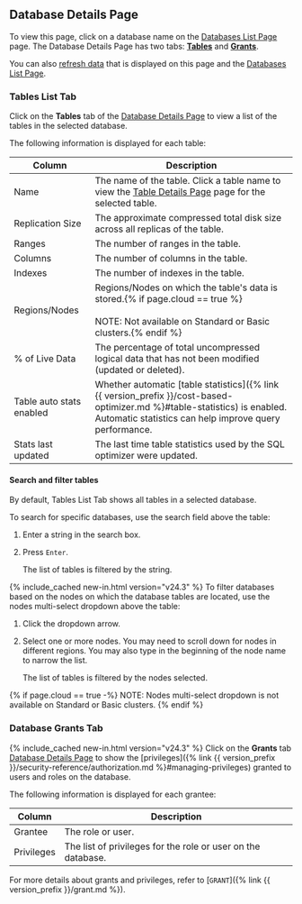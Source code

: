 ## Database Details Page

To view this page, click on a database name on the [Databases List Page](#databases-list-page) page. The Database Details Page has two tabs: [**Tables**](#tables-list-tab) and [**Grants**](#database-grants-tab).

You can also [refresh data](#refresh-data) that is displayed on this page and the [Databases List Page](#databases-list-page).

### Tables List Tab

Click on the **Tables** tab of the [Database Details Page](#database-details-page) to view a list of the tables in the selected database.

The following information is displayed for each table:

 Column                        | Description
-------------------------------|-------------
Name                           | The name of the table. Click a table name to view the [Table Details Page](#table-details-page) page for the selected table.
Replication Size               | The approximate compressed total disk size across all replicas of the table.
Ranges                         | The number of ranges in the table.
Columns                        | The number of columns in the table.
Indexes                        | The number of indexes in the table.
Regions/Nodes                  | Regions/Nodes on which the table's data is stored.{% if page.cloud == true %}<br><br>NOTE: Not available on Standard or Basic clusters.{% endif %}
% of Live Data                 | The percentage of total uncompressed logical data that has not been modified (updated or deleted).
Table auto stats enabled       | Whether automatic [table statistics]({% link {{ version_prefix }}/cost-based-optimizer.md %}#table-statistics) is enabled. Automatic statistics can help improve query performance.
Stats last updated             | The last time table statistics used by the SQL optimizer were updated.

#### Search and filter tables

By default, Tables List Tab shows all tables in a selected database.

To search for specific databases, use the search field above the table:

1. Enter a string in the search box.
1. Press `Enter`.

    The list of tables is filtered by the string.

{% include_cached new-in.html version="v24.3" %} To filter databases based on the nodes on which the database tables are located, use the nodes multi-select dropdown above the table:

1. Click the dropdown arrow.
1. Select one or more nodes. You may need to scroll down for nodes in different regions. You may also type in the beginning of the node name to narrow the list.

    The list of tables is filtered by the nodes selected.

{% if page.cloud == true  -%}
NOTE: Nodes multi-select dropdown is not available on Standard or Basic clusters. 
{% endif %}

### Database Grants Tab

{% include_cached new-in.html version="v24.3" %} Click on the **Grants** tab [Database Details Page](#database-details-page) to show the [privileges]({% link {{ version_prefix }}/security-reference/authorization.md %}#managing-privileges) granted to users and roles on the database.

The following information is displayed for each grantee:

 Column    | Description
-----------|-------------
Grantee    | The role or user.
Privileges | The list of privileges for the role or user on the database.

For more details about grants and privileges, refer to [`GRANT`]({% link {{ version_prefix }}/grant.md %}).